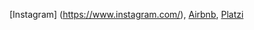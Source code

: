 [Instagram] (https://www.instagram.com/),
[Airbnb](https://www.airbnb.cl/),
[Platzi](https://platzi.com/)